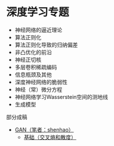 # 深度学习专题

- 神经网络的逼近理论
- 算法正则化
- 算法正则化导致的归纳偏差
- 非凸优化的前沿
- 神经正切核
- 多层卷积稀疏编码
- 信息瓶颈及其他
- 深度神经网络的脆弱性
- 神经（常）微分方程
- 神经网络学习Wasserstein空间的测地线
- 生成模型



部分成稿

- [GAN（笔者：shenhao）](GAN_shenhao.md)
  - [基础（交叉熵和散度）](交叉熵和散度.md)